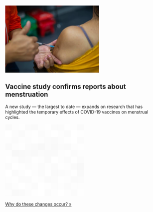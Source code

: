 
![Vaccine study confirms reports about menstruation](./20220717175845.png)
## Vaccine study confirms reports about menstruation

A new study — the largest to date — expands on research that has highlighted the temporary effects of COVID-19 vaccines on menstrual cycles.

![pic](../square_bg.png)

[Why do these changes occur? »](https://www.yahoo.com/news/largest-study-date-shows-covid-144335058.html)
